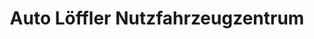 ---
title: "Auto Löffler Nutzfahrzeugzentrum"
url: /schweinfurt/auto-loeffler-nutzfahrzeugzentrum/
shop: Autohaus
---